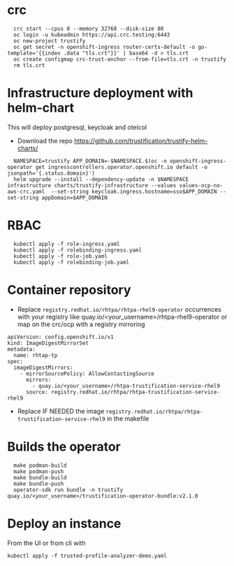 # crc
```console 
  crc start --cpus 8 --memory 32768 --disk-size 80
  oc login -u kubeadmin https://api.crc.testing:6443
  oc new-project trustify
  oc get secret -n openshift-ingress router-certs-default -o go-template='{{index .data "tls.crt"}}' | base64 -d > tls.crt
  oc create configmap crc-trust-anchor --from-file=tls.crt -n trustify
  rm tls.crt
```

# Infrastructure deployment with helm-chart
  This will deploy postgresql, keycloak and otelcol
- Download the repo https://github.com/trustification/trustify-helm-charts/ 
```console 
  NAMESPACE=trustify APP_DOMAIN=-$NAMESPACE.$(oc -n openshift-ingress-operator get ingresscontrollers.operator.openshift.io default -o jsonpath='{.status.domain}')
  helm upgrade --install --dependency-update -n $NAMESPACE infrastructure charts/trustify-infrastructure --values values-ocp-no-aws-crc.yaml  --set-string keycloak.ingress.hostname=sso$APP_DOMAIN --set-string appDomain=$APP_DOMAIN
```

# RBAC
```console
  kubectl apply -f role-ingress.yaml
  kubectl apply -f rolebinding-ingress.yaml
  kubectl apply -f role-job.yaml
  kubectl apply -f rolebinding-job.yaml
```

# Container repository
- Replace ```registry.redhat.io/rhtpa/rhtpa-rhel9-operator``` occurrences with your registry like quay.io/<your_username>/rhtpa-rhel9-operator 
  or map on the crc/ocp with a registry mirroring 
  
```console
apiVersion: config.openshift.io/v1
kind: ImageDigestMirrorSet
metadata:
  name: rhtap-tp
spec:
  imageDigestMirrors:
    - mirrorSourcePolicy: AllowContactingSource
      mirrors:
        - quay.io/<your_username>/rhtpa-trustification-service-rhel9
      source: registry.redhat.io/rhtpa/rhtpa-trustification-service-rhel9
 ```
  

- Replace IF NEEDED the image ```registry.redhat.io/rhtpa/rhtpa-trustification-service-rhel9``` in the makefile 

# Builds the operator
```console
  make podman-build
  make podman-push
  make bundle-build
  make bundle-push
  operator-sdk run bundle -n trustify quay.io/<your_username>/trustification-operator-bundle:v2.1.0
```

# Deploy an instance
From the UI or from cli with
```console
kubectl apply -f trusted-profile-analyzer-demo.yaml
```
